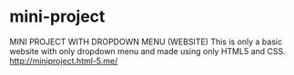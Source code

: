 # mini-project
MINI PROJECT WITH DROPDOWN MENU (WEBSITE)
This is only a basic website with only dropdown menu and made using only HTML5 and CSS.
http://miniproject.html-5.me/
